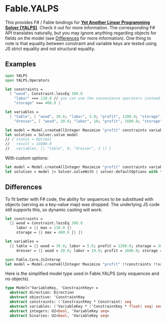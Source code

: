 # Fable.YALPS
This provides F# / Fable bindings for [**Yet Another Linear Programming Solver (YALPS)**](https://github.com/Ivordir/YALPS). Check it out for more information. The corresponding F# API translates naturally, but you may ignore anything regarding objects for fields on the model (see [Differences](#Differences) for more information). One thing to note is that equality between constraint and variable keys are tested using JS strict equality and not structural equality.

## Examples
```fsharp
open YALPS
open YALPS.Operators

let constraints =
  [ "wood", Constraint.lessEq 300.0
    "labor" <== 110.0 // you can use the convenience operators instead
    "storage" <== 400.0 ]

let variables =
  [ "table", [ "wood", 30.0; "labor", 5.0; "profit", 1200.0; "storage", 30.0 ]
    "dresser", [ "wood", 20.0; "labor", 10; "profit", 1600.0; "storage", 50.0 ] ]

let model = Model.createAllInteger Maximize "profit" constraints variables
let solution = Solver.solve model
// { status = Optimal
//   result = 14400.0
//   variables: [| "table", 8; "dresser", 3 |] }
```

With custom options:
```fsharp
let model = Model.createAllInteger Maximize "profit" constraints variables
let solution = model |> Solver.solveWith { solver.defaultOptions with timeout = 100.0 }
```

## Differences
To fit better with F# code, the ability for sequences to be substitued with objects (serving as a key-value map) was dropped. The underlying JS code still supports this, so dynamic casting will work:
```fsharp
let constraints =
  {| wood = Constraint.lessEq 300.0
     labor = {| max = 110.0 |}
     storage = {| max = 400.0 |} |}

let variables =
  {| table = {| wood = 30.0; labor = 5.0; profit = 1200.0; storage = 30.0 |}
     dresser = {| wood = 20.0; labor = 10.0; profit = 1600.0; storage = 50.0 |} |}

open Fable.Core.JsInterop
let model = Model.createAllInteger Maximize "profit" !!constraints !!variables
```

Here is the simplified model type used in Fable.YALPS (only sequences and no objects).
```fsharp
type Model<'VariableKey, 'ConstraintKey> =
  abstract direction: Direction
  abstract objective: 'ConstraintKey
  abstract constraints: ('ConstraintKey * Constraint) seq
  abstract variables: ('VariableKey * ('ConstraintKey * float) seq) seq
  abstract integers: U2<bool, 'VariableKey seq>
  abstract binaries: U2<bool, 'VariableKey seq>
```
